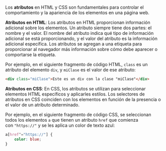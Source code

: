 Los **atributos** en HTML y CSS son fundamentales para controlar el comportamiento y la apariencia de los elementos en una página web.

**Atributos en HTML**:
Los atributos en HTML proporcionan información adicional sobre los elementos. Un atributo siempre tiene dos partes: el nombre y el valor. El nombre del atributo indica qué tipo de información adicional se está proporcionando, y el valor del atributo es la información adicional específica. Los atributos se agregan a una etiqueta para proporcionar al navegador más información sobre cómo debe aparecer o comportarse la etiqueta.

Por ejemplo, en el siguiente fragmento de código HTML, `class` es un atributo del elemento `div`, y `miClase` es el valor de ese atributo:
```html
<div class="miClase">Este es un div con la clase "miClase"</div>
```

**Atributos en CSS**:
En CSS, los atributos se utilizan para seleccionar elementos HTML específicos y aplicarles estilos. Los selectores de atributos en CSS coinciden con los elementos en función de la presencia o el valor de un atributo determinado.

Por ejemplo, en el siguiente fragmento de código CSS, se seleccionan todos los elementos `a` que tienen un atributo `href` que comienza con `"https://"` y se les aplica un color de texto azul:

```css
a[href^="https://"] {
    color: blue;
}
```